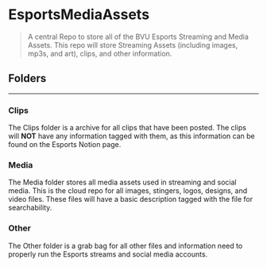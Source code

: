 # EsportsMediaAssets
>A central Repo to store all of the BVU Esports Streaming and Media Assets.
>This repo will store Streaming Assets (including images, mp3s, and art), clips, and other information.

## Folders
-------------------------------------
### Clips
The Clips folder is a archive for all clips that have been posted.
The clips will **NOT** have any information tagged with them, as this information can be found on the Esports Notion page.

### Media
The Media folder stores all media assets used in streaming and social media.
This is the cloud repo for all images, stingers, logos, designs, and video files.
These files will have a basic description tagged with the file for searchability.

### Other
The Other folder is a grab bag for all other files and information need to properly run the Esports streams and social media accounts.  
